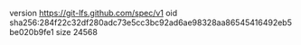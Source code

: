 version https://git-lfs.github.com/spec/v1
oid sha256:284f22c32df280adc73e5cc3bc92ad6ae98328aa86545416492eb5be020b9fe1
size 24568

